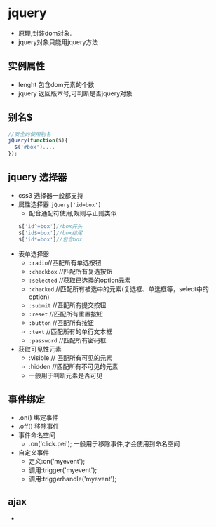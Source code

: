<!--
@Author: 李锦沛
@Date:   2018-03-31
@Email:  kimpeelee@163.com
@Filename: jquery.md
@Last modified by:   李锦沛
@Last modified time: 2018-04-02
@Copyright: 远一点,就远一点,美一点,再美一点.
-->

# jquery

  - 原理,封装dom对象.
  - jquery对象只能用jquery方法

## 实例属性
  - lenght 包含dom元素的个数
  - jquery 返回版本号,可判断是否jquery对象

## 别名$
  ```js
  //安全的使用别名
  jQuery(function($){
    $('#box')....
  });
  ```

## jquery 选择器
  - css3 选择器一般都支持
  - 属性选择器 `jQuery['id=box']`
    - 配合通配符使用,规则与正则类似
    ```js
    $['id^=box']//box开头
    $['id$=box']//box结尾
    $['id*=box']//包含box
    ```
  - 表单选择器
    - `:radio`//匹配所有单选按钮
    - `:checkbox` //匹配所有复选按钮
    - `:selected` //获取已选择的option元素
    - `:checked` //匹配所有被选中的元素(复选框、单选框等，select中的option)
    - `:submit` //匹配所有提交按钮
    - `:reset` //匹配所有重置按钮
    - `:button` //匹配所有按钮
    - `:text` //匹配所有的单行文本框
    - `:password` //匹配所有密码框
  - 获取可见性元素
    - :visible  // 匹配所有可见的元素
    - :hidden //匹配所有不可见的元素
    - 一般用于判断元素是否可见

## 事件绑定
  - .on() 绑定事件
  - .off() 移除事件
  - 事件命名空间
    - .on('click.pei'); 一般用于移除事件,才会使用到命名空间
  - 自定义事件
    - 定义:on('myevent');
    - 调用:trigger('myevent');
    - 调用:triggerhandle('myevent');

## ajax
  -
